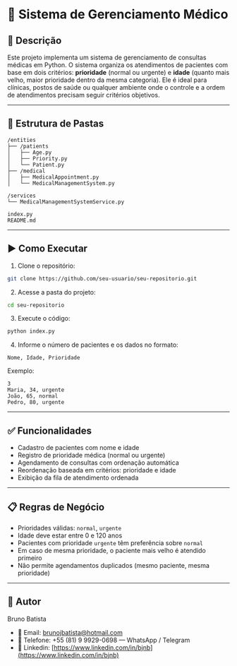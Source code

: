 # 🏥 Sistema de Gerenciamento Médico

## 📌 Descrição

Este projeto implementa um sistema de gerenciamento de consultas médicas em Python. O sistema organiza os atendimentos de pacientes com base em dois critérios: **prioridade** (normal ou urgente) e **idade** (quanto mais velho, maior prioridade dentro da mesma categoria). Ele é ideal para clínicas, postos de saúde ou qualquer ambiente onde o controle e a ordem de atendimentos precisam seguir critérios objetivos.

---

## 📁 Estrutura de Pastas

```
/entities
├── /patients
│   ├── Age.py
│   ├── Priority.py
│   └── Patient.py
├── /medical
│   ├── MedicalAppointment.py
│   └── MedicalManagementSystem.py

/services
└── MedicalManagementSystemService.py

index.py
README.md
```

---

## ▶️ Como Executar

1. Clone o repositório:
```bash
git clone https://github.com/seu-usuario/seu-repositorio.git
```

2. Acesse a pasta do projeto:
```bash
cd seu-repositorio
```

3. Execute o código:
```bash
python index.py
```

4. Informe o número de pacientes e os dados no formato:
```
Nome, Idade, Prioridade
```
Exemplo:
```
3
Maria, 34, urgente
João, 65, normal
Pedro, 80, urgente
```

---

## ✅ Funcionalidades

- Cadastro de pacientes com nome e idade
- Registro de prioridade médica (normal ou urgente)
- Agendamento de consultas com ordenação automática
- Reordenação baseada em critérios: prioridade e idade
- Exibição da fila de atendimento ordenada

---

## 📋 Regras de Negócio

- Prioridades válidas: `normal`, `urgente`
- Idade deve estar entre 0 e 120 anos
- Pacientes com prioridade `urgente` têm preferência sobre `normal`
- Em caso de mesma prioridade, o paciente mais velho é atendido primeiro
- Não permite agendamentos duplicados (mesmo paciente, mesma prioridade)

---

## 👤 Autor

Bruno Batista

- 📧 Email: brunojbatista@hotmail.com  
- 📱 Telefone: +55 (81) 9 9929-0698 — WhatsApp / Telegram  
- 🔗 Linkedin: [https://www.linkedin.com/in/bjnb](https://www.linkedin.com/in/bjnb)
